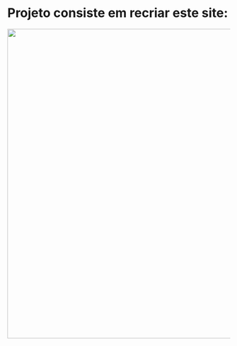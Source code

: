 # Projeto consiste em recriar este site:

<div align="center">
<img src="https://github.com/RyanderGodinho/Loja_com_React/assets/112562924/267b62b1-0daa-425f-8318-1471a541aa67" width="700px" />
</div>


